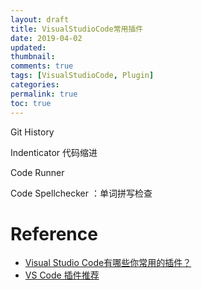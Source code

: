 ```yaml
---
layout: draft
title: VisualStudioCode常用插件
date: 2019-04-02
updated:
thumbnail:
comments: true
tags: [VisualStudioCode, Plugin]
categories:
permalink: true
toc: true
---
```


Git History

Indenticator
    代码缩进

Code Runner

Code Spellchecker ：单词拼写检查

# Reference

- [Visual Studio Code有哪些你常用的插件？](https://www.zhihu.com/question/40640654)
- [VS Code 插件推荐](https://github.com/muwenzi/Program-Blog/issues/129)